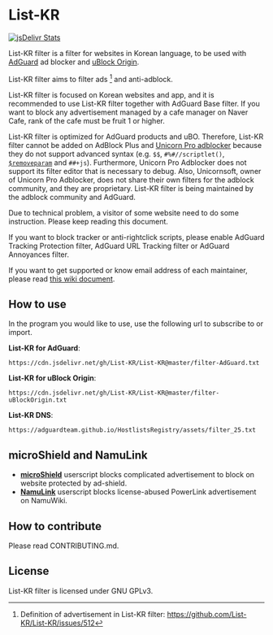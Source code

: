 # List-KR

[![jsDelivr Stats](https://data.jsdelivr.com/v1/package/gh/List-KR/List-KR/badge)](https://www.jsdelivr.com/package/gh/List-KR/List-KR)

List-KR filter is a filter for websites in Korean language, to be used with [AdGuard](https://adguard.com) ad blocker and [uBlock Origin](https://github.com/gorhill/uBlock).

List-KR filter aims to filter ads [^1] and anti-adblock.

List-KR filter is focused on Korean websites and app, and it is recommended to use List-KR filter together with AdGuard Base filter.
If you want to block any advertisement managed by a cafe manager on Naver Cafe, rank of the cafe must be fruit 1 or higher.

List-KR filter is optimized for AdGuard products and uBO.
Therefore, List-KR filter cannot be added on AdBlock Plus and [Unicorn Pro adblocker](https://getunicorn.app/en) because they do not support advanced syntax (e.g. `$$`, `#%#//scriptlet()`, [`$removeparam`](https://github.com/gorhill/uBlock/wiki/Static-filter-syntax#removeparam) and `##+js`).
Furthermore, Unicorn Pro Adblocker does not support its filter editor that is necessary to debug.
Also, Unicornsoft, owner of Unicorn Pro Adblocker, does not share their own filters for the adblock community, and they are proprietary.
List-KR filter is being maintained by the adblock community and AdGuard.

Due to technical problem, a visitor of some website need to do some instruction.
Please keep reading this document.

If you want to block tracker or anti-rightclick scripts, please enable AdGuard Tracking Protection filter, AdGuard URL Tracking filter or AdGuard Annoyances filter.

If you want to get supported or know email address of each maintainer, please read [this wiki document](https://github.com/List-KR/List-KR/wiki/contacts).

[^1]: Definition of advertisement in List-KR filter: https://github.com/List-KR/List-KR/issues/512

## How to use
In the program you would like to use, use the following url to subscribe to or import.

**List-KR for AdGuard**:
```
https://cdn.jsdelivr.net/gh/List-KR/List-KR@master/filter-AdGuard.txt
```
**List-KR for uBlock Origin**:
```
https://cdn.jsdelivr.net/gh/List-KR/List-KR@master/filter-uBlockOrigin.txt
```
**List-KR DNS**:
```
https://adguardteam.github.io/HostlistsRegistry/assets/filter_25.txt
```

## microShield and NamuLink
- **[microShield](https://github.com/List-KR/microShield)** userscript blocks complicated advertisement to block on website protected by ad-shield.
- **[NamuLink](https://github.com/List-KR/NamuLink)** userscript blocks license-abused PowerLink advertisement on NamuWiki.

## How to contribute
Please read CONTRIBUTING.md.

## License
List-KR filter is licensed under GNU GPLv3.
